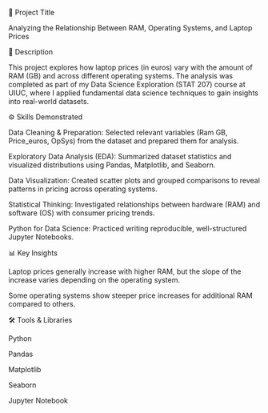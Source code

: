 📌 Project Title

Analyzing the Relationship Between RAM, Operating Systems, and Laptop Prices

📖 Description

This project explores how laptop prices (in euros) vary with the amount of RAM (GB) and across different operating systems. The analysis was completed as part of my Data Science Exploration (STAT 207) course at UIUC, where I applied fundamental data science techniques to gain insights into real-world datasets.

⚙️ Skills Demonstrated

Data Cleaning & Preparation: Selected relevant variables (Ram GB, Price_euros, OpSys) from the dataset and prepared them for analysis.

Exploratory Data Analysis (EDA): Summarized dataset statistics and visualized distributions using Pandas, Matplotlib, and Seaborn.

Data Visualization: Created scatter plots and grouped comparisons to reveal patterns in pricing across operating systems.

Statistical Thinking: Investigated relationships between hardware (RAM) and software (OS) with consumer pricing trends.

Python for Data Science: Practiced writing reproducible, well-structured Jupyter Notebooks.

📊 Key Insights

Laptop prices generally increase with higher RAM, but the slope of the increase varies depending on the operating system.

Some operating systems show steeper price increases for additional RAM compared to others.

🛠️ Tools & Libraries

Python

Pandas

Matplotlib

Seaborn

Jupyter Notebook
